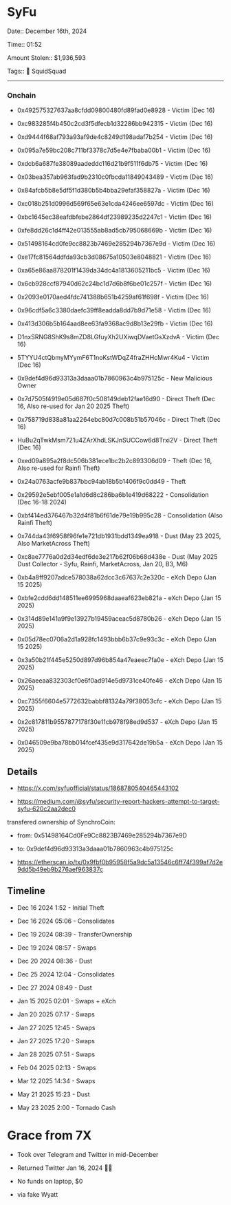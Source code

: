 # SyFu 

Date:: December 16th, 2024

Time:: 01:52

Amount Stolen:: $1,936,593

Tags:: 🔑 SquidSquad


---

### Onchain

- 0x492575327637aa8cfdd09800480fd89fad0e8928 - Victim (Dec 16)
- 0xc983285f4b450c2cd3f5dfecb1d32286bb942315 - Victim (Dec 16)
- 0xd9444f68af793a93af9de4c8249d198adaf7b254 - Victim (Dec 16)
- 0x095a7e59bc208c711bf3378c7d5e4e7fbaba00b1 - Victim (Dec 16)
- 0xdcb6a687fe38089aadeddc116d21b9f511f6db75 - Victim (Dec 16)
- 0x03bea357ab963fad9b2310c0fbcda11849043489 - Victim (Dec 16)
- 0x84afcb5b8e5df5f1d380b5b4bba29efaf358827a - Victim (Dec 16)
- 0xc018b251d0996d569f65e63e1cda4246ee6597dc - Victim (Dec 16)
- 0xbc1645ec38eafdbfebe2864df23989235d2247c1 - Victim (Dec 16)
- 0xfe8dd26c1d4ff42e013555ab8ad5cb795068669b - Victim (Dec 16)
- 0x51498164cd0fe9cc8823b7469e285294b7367e9d - Victim (Dec 16)
- 0xe17fc81564ddfda93cb3d08675a10503e8048821 - Victim (Dec 16)
- 0xa65e86aa878201f1439da34dc4a1813605211bc5 - Victim (Dec 16)
- 0x6cb928ccf87940d62c24bc1d7d6b8f6be01c257f - Victim (Dec 16)
- 0x2093e0170aed4fdc741388b651b4259af61f698f - Victim (Dec 16)
- 0x96cdf5a6c3380daefc39ff8eadda8dd7b9d71e58 - Victim (Dec 16)
- 0x413d306b5b164aad8ee63fa9368ac9d8b13e29fb - Victim (Dec 16)
- D1nxSRNG8ShK9s8mZD8LGfuyXh2UXiwqDVaetGsXzdvA - Victim (Dec 16)
- 5TYYU4ctQbmyMYymF6T1noKstWDqZ4fraZHHcMwr4Ku4 - Victim (Dec 16)

- 0x9def4d96d93313a3daaa01b7860963c4b975125c - New Malicious Owner

- 0x7d7505f4919e05d687f0c508149deb12fae16d90 - Direct Theft (Dec 16, Also re-used for Jan 20 2025 Theft)

- 0x758719d838a81aa2264ebc80d7c008b51b57046c - Direct Theft (Dec 16)

- HuBu2qTwkMsm721u4ZArXhdLSKJnSUCCow6d8Trxi2V - Direct Theft (Dec 16)

- 0xed09a895a2f8dc506b381ece1bc2b2c893306d09 - Theft (Dec 16, Also re-used for Rainfi Theft)

- 0x24a0763acfe9b837bbc94ab18b5b1406f9c0dd49 - Theft

- 0x29592e5ebf005e1a1d6d8c286ba6b1e419d68222 - Consolidation (Dec 16-18 2024)

- 0xbf414ed376467b32d4f81b6f61de79e19b995c28 - Consolidation (Also Rainfi Theft)

- 0x744da43f6958f96fe1e721db1931bdd1349ea918 - Dust (May 23 2025, Also MarketAcross Theft)

- 0xc8ae7776a0d2d34edf6de3e217b62f06b68d438e - Dust (May 2025 Dust Collector - Syfu, Rainfi, MarketAcross, Jan 20, B3, M6)

- 0xb4a8ff9207adce578038a62dcc3c67637c2e320c - eXch Depo (Jan 15 2025)
- 0xbfe2cdd6dd148511ee6995968daaeaf623eb821a - eXch Depo (Jan 15 2025)
- 0x314d89e141a9f9e13927b19459aceac5d8780b26 - eXch Depo (Jan 15 2025)
- 0x05d78ec0706a2d1a928fc1493bbb6b37c9e93c3c - eXch Depo (Jan 15 2025)
- 0x3a50b21f445e5250d897d96b854a47eaeec7fa0e - eXch Depo (Jan 15 2025)
- 0x26aeeaa832303cf0e6f0ad914e5d9731ce40fe46 - eXch Depo (Jan 15 2025)
- 0xc7355f6604e5772632babbf81324a79f38053cfc - eXch Depo (Jan 15 2025)
- 0x2c817811b9557877178f30e11cb978f98ed9d537 - eXch Depo (Jan 15 2025)
- 0x046509e9ba78bb014fcef435e9d317642de19b5a - eXch Depo (Jan 15 2025)


## Details 

- https://x.com/syfuofficial/status/1868780540465443102

- https://medium.com/@syfu/security-report-hackers-attempt-to-target-syfu-620c2aa2dec0

transfered ownership of SynchroCoin: 

- from: 0x51498164Cd0Fe9Cc8823B7469e285294b7367e9D

- to: 0x9def4d96d93313a3daaa01b7860963c4b975125c

- https://etherscan.io/tx/0x9fbf0b95958f5a9dc5a13546c6ff74f399af7d2e9dd5b49eb9b276aef963837c



## Timeline



- Dec 16 2024 1:52 - Initial Theft

- Dec 16 2024 05:06 - Consolidates

- Dec 19 2024 08:39 - TransferOwnership

- Dec 19 2024 08:57 - Swaps

- Dec 20 2024 08:36 - Dust

- Dec 25 2024 12:04 - Consolidates

- Dec 27 2024 08:49 - Dust

- Jan 15 2025 02:01 - Swaps + eXch

- Jan 20 2025 07:17 - Swaps

- Jan 27 2025 12:45 - Swaps

- Jan 27 2025 17:20 - Swaps

- Jan 28 2025 07:51 - Swaps

- Feb 04 2025 02:13 - Swaps

- Mar 12 2025 14:34 - Swaps

- May 21 2025 15:23 - Dust

- May 23 2025 2:00 - Tornado Cash






# Grace from 7X

- Took over Telegram and Twitter in mid-December

- Returned Twitter Jan 16, 2024 🥹🥹

- No funds on laptop, $0

- via fake Wyatt 




